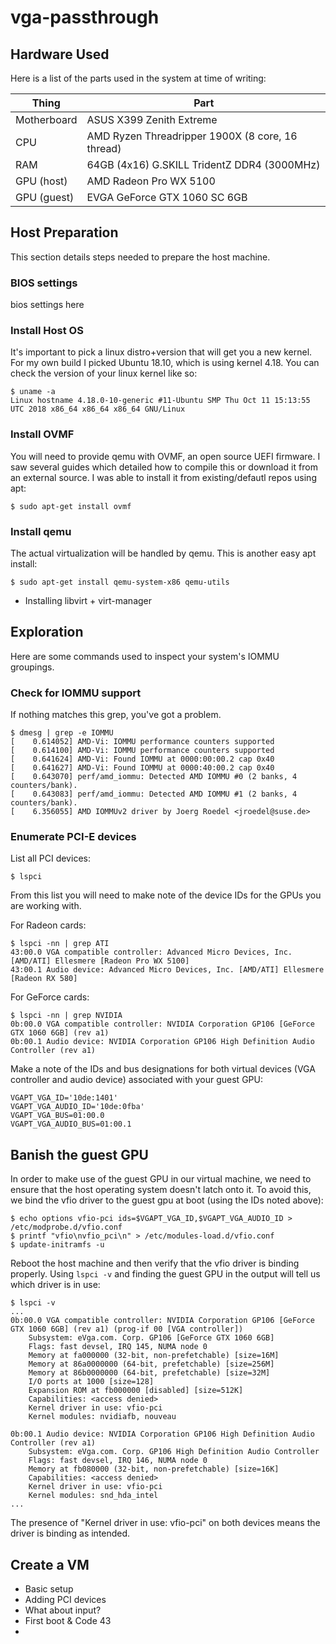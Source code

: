 # vga-passthrough

## Hardware Used
Here is a list of the parts used in the system at time of writing:

Thing | Part
----- | ----
Motherboard | ASUS X399 Zenith Extreme
CPU | AMD Ryzen Threadripper 1900X (8 core, 16 thread)
RAM | 64GB (4x16) G.SKILL TridentZ DDR4 (3000MHz)
GPU (host) | AMD Radeon Pro WX 5100
GPU (guest) | EVGA GeForce GTX 1060 SC 6GB


## Host Preparation
This section details steps needed to prepare the host machine.

### BIOS settings
bios settings here

### Install Host OS
It's important to pick a linux distro+version that will get you a new kernel.
For my own build I picked Ubuntu 18.10, which is using kernel 4.18. You can
check the version of your linux kernel like so:

```
$ uname -a
Linux hostname 4.18.0-10-generic #11-Ubuntu SMP Thu Oct 11 15:13:55 UTC 2018 x86_64 x86_64 x86_64 GNU/Linux
```

### Install OVMF
You will need to provide qemu with OVMF, an open source UEFI firmware. I saw
several guides which detailed how to compile this or download it from an
external source. I was able to install it from existing/defautl repos using
apt:

```
$ sudo apt-get install ovmf
```

### Install qemu
The actual virtualization will be handled by qemu. This is another easy apt
install:

```
$ sudo apt-get install qemu-system-x86 qemu-utils
```

* Installing libvirt + virt-manager

## Exploration
Here are some commands used to inspect your system's IOMMU groupings.

### Check for IOMMU support
If nothing matches this grep, you've got a problem.
```
$ dmesg | grep -e IOMMU
[    0.614052] AMD-Vi: IOMMU performance counters supported
[    0.614100] AMD-Vi: IOMMU performance counters supported
[    0.641624] AMD-Vi: Found IOMMU at 0000:00:00.2 cap 0x40
[    0.641627] AMD-Vi: Found IOMMU at 0000:40:00.2 cap 0x40
[    0.643070] perf/amd_iommu: Detected AMD IOMMU #0 (2 banks, 4 counters/bank).
[    0.643083] perf/amd_iommu: Detected AMD IOMMU #1 (2 banks, 4 counters/bank).
[    6.356055] AMD IOMMUv2 driver by Joerg Roedel <jroedel@suse.de>
```

### Enumerate PCI-E devices
List all PCI devices:
```
$ lspci
```

From this list you will need to make note of the device IDs for the GPUs you are working with.

For Radeon cards:
```
$ lspci -nn | grep ATI
43:00.0 VGA compatible controller: Advanced Micro Devices, Inc. [AMD/ATI] Ellesmere [Radeon Pro WX 5100]
43:00.1 Audio device: Advanced Micro Devices, Inc. [AMD/ATI] Ellesmere [Radeon RX 580]
```

For GeForce cards:
```
$ lspci -nn | grep NVIDIA
0b:00.0 VGA compatible controller: NVIDIA Corporation GP106 [GeForce GTX 1060 6GB] (rev a1)
0b:00.1 Audio device: NVIDIA Corporation GP106 High Definition Audio Controller (rev a1)
```

Make a note of the IDs and bus designations for both virtual devices (VGA controller and audio device) associated with your guest GPU:
```
VGAPT_VGA_ID='10de:1401'
VGAPT_VGA_AUDIO_ID='10de:0fba'
VGAPT_VGA_BUS=01:00.0
VGAPT_VGA_AUDIO_BUS=01:00.1
```

## Banish the guest GPU
In order to make use of the guest GPU in our virtual machine, we need to ensure that the host operating system doesn't latch onto it. To avoid this, we bind the vfio driver to the guest gpu at boot (using the IDs noted above):
```
$ echo options vfio-pci ids=$VGAPT_VGA_ID,$VGAPT_VGA_AUDIO_ID > /etc/modprobe.d/vfio.conf
$ printf "vfio\nvfio_pci\n" > /etc/modules-load.d/vfio.conf
$ update-initramfs -u
```

Reboot the host machine and then verify that the vfio driver is binding properly. Using `lspci -v` and finding the guest GPU in the output will tell us which driver is in use:
```
$ lspci -v
...
0b:00.0 VGA compatible controller: NVIDIA Corporation GP106 [GeForce GTX 1060 6GB] (rev a1) (prog-if 00 [VGA controller])
	Subsystem: eVga.com. Corp. GP106 [GeForce GTX 1060 6GB]
	Flags: fast devsel, IRQ 145, NUMA node 0
	Memory at fa000000 (32-bit, non-prefetchable) [size=16M]
	Memory at 86a0000000 (64-bit, prefetchable) [size=256M]
	Memory at 86b0000000 (64-bit, prefetchable) [size=32M]
	I/O ports at 1000 [size=128]
	Expansion ROM at fb000000 [disabled] [size=512K]
	Capabilities: <access denied>
	Kernel driver in use: vfio-pci
	Kernel modules: nvidiafb, nouveau

0b:00.1 Audio device: NVIDIA Corporation GP106 High Definition Audio Controller (rev a1)
	Subsystem: eVga.com. Corp. GP106 High Definition Audio Controller
	Flags: fast devsel, IRQ 146, NUMA node 0
	Memory at fb080000 (32-bit, non-prefetchable) [size=16K]
	Capabilities: <access denied>
	Kernel driver in use: vfio-pci
	Kernel modules: snd_hda_intel
...
```

The presence of "Kernel driver in use: vfio-pci" on both devices means the driver is binding as intended.

## Create a VM
* Basic setup
* Adding PCI devices
* What about input?
* First boot & Code 43
*
